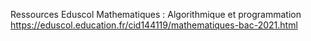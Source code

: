 Ressources Eduscol Mathematiques : Algorithmique et programmation
https://eduscol.education.fr/cid144119/mathematiques-bac-2021.html
